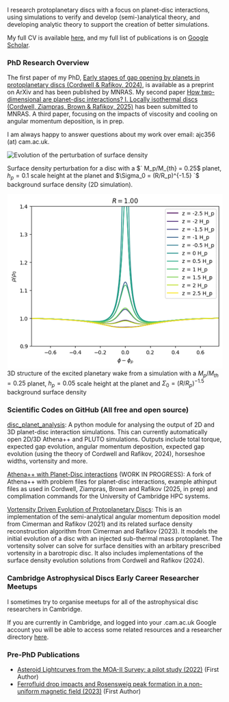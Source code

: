 
I research protoplanetary discs with a focus on planet-disc interactions, using simulations to verify and develop (semi-)analytical theory, and developing analytic theory to support the creation of better simulations.

My full CV is available [here](CV_2025.pdf), and my full list of publications is on [Google Scholar](https://scholar.google.com/citations?hl=en&user=YrQSSzYAAAAJ).


### PhD Research Overview
The first paper of my PhD, [Early stages of gap opening by planets in protoplanetary discs (Cordwell & Rafikov, 2024)](https://arxiv.org/abs/2407.01728), is available as a preprint on ArXiv and has been published by MNRAS. My second paper [How two-dimensional are planet-disc interactions? I. Locally isothermal discs (Cordwell, Ziampras, Brown & Rafikov, 2025)](https://arxiv.org/abs/2509.04282) has been submitted to MNRAS. A third paper, focusing on the impacts of viscosity and cooling on angular momentum deposition, is in prep.

I am always happy to answer questions about my work over email: ajc356 (at) cam.ac.uk.

![Evolution of the perturbation of surface density](single_orbit_mp_0.25_h_0.1.gif)

Surface density perturbation for a disc with a $` M_p/M_{th} = 0.25$ planet, $h_p = 0.1$ scale height at the planet and $\Sigma_0 = (R/R_p)^{-1.5} `$ background surface density (2D simulation).

![Shock structure](mp_0.25_hp_0.05_p_1.5_3d_shock_structure.gif)
3D structure of the excited planetary wake from a simulation with a $` M_p/M_{th} = 0.25`$ planet, $`h_p = 0.05`$ scale height at the planet and $`\Sigma_0 = (R/R_p)^{-1.5} `$ background surface density


### Scientific Codes on GitHub (All free and open source)
[disc_planet_analysis](https://github.com/cordwella/disc_planet_analysis): A python module for analysing the output of 2D and 3D planet-disc interaction simulations. This can currently automatically open 2D/3D Athena++ and PLUTO simulations. Outputs include total torque, expected gap evolution, angular momentum deposition, expected gap evolution (using the theory of Cordwell and Rafikov, 2024), horseshoe widths, vortensity and more. 

[Athena++ with Planet-Disc interactions](https://github.com/cordwella/athena-disk-planet) (WORK IN PROGRESS): A fork of Athena++ with problem files for planet-disc interactions, example athinput files as used in Cordwell, Ziampras, Brown and Rafikov (2025, in prep) and complimation commands for the University of Cambridge HPC systems. 

[Vortensity Driven Evolution of Protoplanetary Discs](https://github.com/cordwella/vortensity_evolution): 
This is an implementation of the semi-analytical angular momentum deposition model from Cimerman and Rafikov (2021) and its related surface density reconstruction algorithm from Cimerman and Rafikov (2023). It models the initial evolution of a disc with an injected sub-thermal mass protoplanet. The vortensity solver can solve for surface densities with an arbitary prescribed vortensity in a barotropic disc. It also includes implementations of the surface density evolution solutions from Cordwell and Rafikov (2024).



### Cambridge Astrophysical Discs Early Career Researcher Meetups 

I sometimes try to organise meetups for all of the astrophysical disc researchers in Cambridge.

If you are currently in Cambridge, and logged into your .cam.ac.uk Google account you will be able to access some related resources and a researcher directory [here](https://drive.google.com/drive/folders/1HCV1TIXHKnUQcjfWwMuWnGpBedOooGSI?usp=drive_link).


### Pre-PhD Publications
- [Asteroid Lightcurves from the MOA-II Survey: a pilot study (2022)](https://academic.oup.com/mnras/article/514/2/3098/6547784) (First Author)
- [Ferrofluid drop impacts and Rosensweig peak formation in a non-uniform magnetic field (2023)](https://pubs.rsc.org/en/content/articlehtml/2023/sm/d3sm00701d) (First Author)
